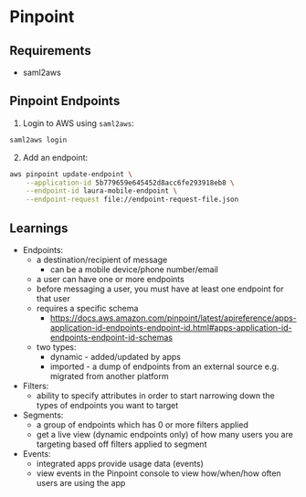 # Pinpoint

## Requirements
- saml2aws

## Pinpoint Endpoints

1. Login to AWS using `saml2aws`:
```bash
saml2aws login
```

2. Add an endpoint:
```bash
aws pinpoint update-endpoint \
    --application-id 5b779659e645452d8acc6fe293918eb8 \
    --endpoint-id laura-mobile-endpoint \
    --endpoint-request file://endpoint-request-file.json
```

## Learnings

- Endpoints: 
    - a destination/recipient of message
        - can be a mobile device/phone number/email
    - a user can have one or more endpoints
    - before messaging a user, you must have at least one endpoint for that user
    - requires a specific schema
        - https://docs.aws.amazon.com/pinpoint/latest/apireference/apps-application-id-endpoints-endpoint-id.html#apps-application-id-endpoints-endpoint-id-schemas
    - two types:
        - dynamic - added/updated by apps
        - imported - a dump of endpoints from an external source e.g. migrated from another platform
- Filters:
    - ability to specify attributes in order to start narrowing down the types of endpoints you want to target
- Segments:
    - a group of endpoints which has 0 or more filters applied
    - get a live view (dynamic endpoints only) of how many users you are targeting based off filters applied to segment
- Events:
    - integrated apps provide usage data (events)
    - view events in the Pinpoint console to view how/when/how often users are using the app